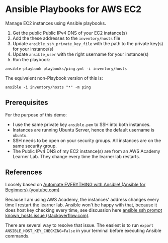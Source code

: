 # Ansible Playbooks for AWS EC2

Manage EC2 instances using Ansible playbooks.

1. Get the public Public IPv4 DNS of your EC2 instance(s)
2. Add the these addresses to the `inventory/hosts` file
3. Update `ansible_ssh_private_key_file` with the path to the private key(s) for your instance(s)
4. Update `ansible_user` with the right username for your instance(s)
5. Run the playbook:

```shell
ansible-playbook playbooks/ping.yml -i inventory/hosts
```

The equivalent non-Playbook version of this is:

```shell
ansible -i inventory/hosts "*" -m ping
```

## Prerequisites

For the purpose of this demo:

- I use the same private key `ansible.pem` to SSH into both instances.
- Instances are running Ubuntu Server, hence the default username is `ubuntu`.
- SSH needs to be open on your security groups. All instances are on the same security group.
- The Public IPv4 DNS of my EC2 instance(s) are from an AWS Academy Learner Lab. They change every time the learner lab restarts.

## References

Loosely based on [Automate EVERYTHING with Ansible! (Ansible for Beginners) (youtube.com)](https://www.youtube.com/watch?v=w9eCU4bGgjQ)

Because I am using AWS Academy, the instances' address changes every time I restart the learner lab. Ansible won't be happy with that, because it does host key checking every time, see discussion here [ansible ssh prompt known_hosts issue (stackoverflow.com)](https://stackoverflow.com/questions/30226113/ansible-ssh-prompt-known-hosts-issue).

There are several way to resolve that issue. The easiest is to run `export ANSIBLE_HOST_KEY_CHECKING=False` in your terminal before executing Ansible commands.
